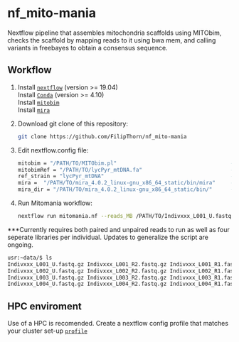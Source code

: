 # nf_mito-mania
Nextflow pipeline that assembles mitochondria scaffolds using MITObim, checks the scaffold by mapping reads to it using bwa mem, and calling variants in freebayes to obtain a consensus sequence. 

## Workflow

1) Install [`nextflow`](https://www.nextflow.io/) (version >= 19.04) \
   Install [`Conda`](https://conda.io/miniconda.html) (version >= 4.10) \
   Install [`mitobim`](https://github.com/chrishah/MITObim) \
   Install [`mira`](https://sourceforge.net/projects/mira-assembler/files/MIRA/stable/) 

2) Download git clone of this repository:
   ```bash
   git clone https://github.com/FilipThorn/nf_mito-mania
   ```
3) Edit nextflow.config file:
   ```bash
   mitobim = "/PATH/TO/MITObim.pl"                                    #path to MITObim script
   mitobimRef = "/PATH/TO/lycPyr_mtDNA.fa"                            #refernce for mitobim and mira
   ref_strain = "lycPyr_mtDNA"                                        #name of refernce for mitobim and mira
   mira =  "/PATH/TO/mira_4.0.2_linux-gnu_x86_64_static/bin/mira"     #path to mira
   mira_dir = "/PATH/TO/mira_4.0.2_linux-gnu_x86_64_static/bin/"      #path to mira dir
   ```
4) Run Mitomania workflow:
   ```bash
   nextflow run mitomania.nf --reads_MB /PATH/TO/Indivxxx_L001_U.fastq.gz --reads_PE '/PATH/TO/*_R{1,2}.fastq.gz' --reads_SE '/PATH/TO/*_U.fastq.gz' --outdir /PATH/TO/RESULTS
   ```
   
***Currently requires both paired and unpaired reads to run as well as four seperate libraries per individual. Updates to generalize the script are ongoing.
```bash
usr:~data/$ ls
Indivxxx_L001_U.fastq.gz Indivxxx_L001_R2.fastq.gz Indivxxx_L001_R1.fastq.gz 
Indivxxx_L002_U.fastq.gz Indivxxx_L002_R2.fastq.gz Indivxxx_L002_R1.fastq.gz
Indivxxx_L003_U.fastq.gz Indivxxx_L003_R2.fastq.gz Indivxxx_L003_R1.fastq.gz
Indivxxx_L004_U.fastq.gz Indivxxx_L004_R2.fastq.gz Indivxxx_L004_R1.fastq.gz 
```
    
## HPC enviroment
Use of a HPC is recomended. Create a nextflow config profile that matches your cluster set-up [`profile`]( https://www.nextflow.io/docs/latest/config.html#config-profiles)
 
